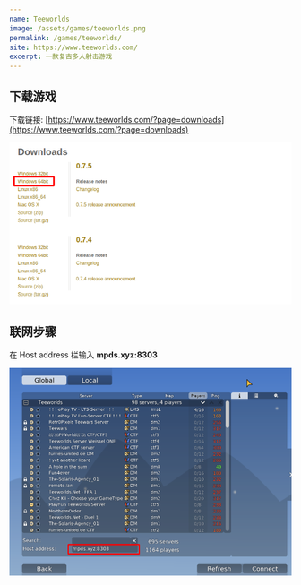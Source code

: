 ```yaml
---
name: Teeworlds
image: /assets/games/teeworlds.png
permalink: /games/teeworlds/
site: https://www.teeworlds.com/
excerpt: 一款复古多人射击游戏
---
```


## 下载游戏

下载链接: [https://www.teeworlds.com/?page=downloads](https://www.teeworlds.com/?page=downloads)

![](/assets/games/teeworlds/1.png)

## 联网步骤

在 Host address 栏输入 **mpds.xyz:8303**

![](/assets/games/teeworlds/2.png)